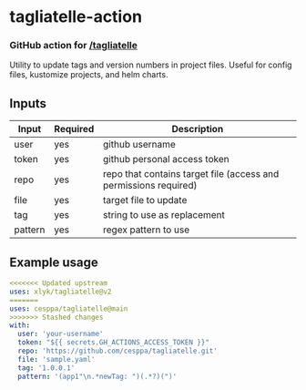 # tagliatelle-action

### GitHub action for [/tagliatelle](https://github.com/cesppa/tagliatelle)

Utility to update tags and version numbers in project files. Useful for config files, kustomize projects, and helm
charts.

## Inputs

| Input   | Required | Description                                                      |
|---------|----------|------------------------------------------------------------------|
| user    | yes      | github username                                                  |
| token   | yes      | github personal access token                                     |
| repo    | yes      | repo that contains target file (access and permissions required) |
| file    | yes      | target file to update                                            |
| tag     | yes      | string to use as replacement                                     |
| pattern | yes      | regex pattern to use                                             |

## Example usage

```yaml
<<<<<<< Updated upstream
uses: xlyk/tagliatelle@v2
=======
uses: cesppa/tagliatelle@main
>>>>>>> Stashed changes
with:
  user: 'your-username'
  token: "${{ secrets.GH_ACTIONS_ACCESS_TOKEN }}"
  repo: 'https://github.com/cesppa/tagliatelle.git'
  file: 'sample.yaml'
  tag: '1.0.0.1'
  pattern: '(app1"\n.*newTag: ")(.*?)(")'
```
